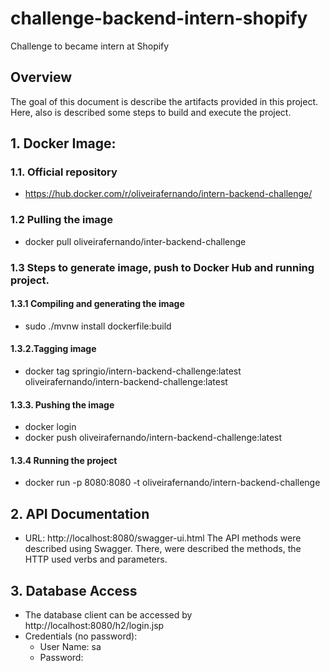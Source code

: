 # challenge-backend-intern-shopify

Challenge to became intern at Shopify

## Overview
The goal of this document is describe the artifacts provided in this project.
Here, also is described some steps to build and execute the project.

## 1. Docker Image:

### 1.1. Official repository
- https://hub.docker.com/r/oliveirafernando/intern-backend-challenge/

### 1.2 Pulling the image
- docker pull oliveirafernando/inter-backend-challenge

### 1.3 Steps to generate image, push to Docker Hub and running project.
#### 1.3.1 Compiling and generating the image
- sudo ./mvnw install dockerfile:build

#### 1.3.2.Tagging image
- docker tag springio/intern-backend-challenge:latest oliveirafernando/intern-backend-challenge:latest

#### 1.3.3. Pushing the image
- docker login
- docker push oliveirafernando/intern-backend-challenge:latest

#### 1.3.4 Running the project
- docker run -p 8080:8080 -t oliveirafernando/intern-backend-challenge

## 2. API Documentation 
- URL: http://localhost:8080/swagger-ui.html
The API methods were described using Swagger. There, were described the methods, the HTTP used verbs and parameters. 

## 3. Database Access
- The database client can be accessed by http://localhost:8080/h2/login.jsp
- Credentials (no password):
	- User Name: sa
	- Password: 